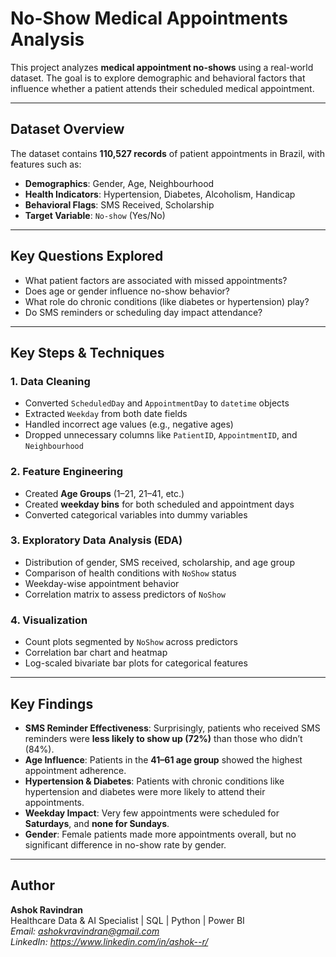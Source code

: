 # No-Show Medical Appointments Analysis

This project analyzes **medical appointment no-shows** using a real-world dataset. The goal is to explore demographic and behavioral factors that influence whether a patient attends their scheduled medical appointment.

---

## Dataset Overview

The dataset contains **110,527 records** of patient appointments in Brazil, with features such as:

- **Demographics**: Gender, Age, Neighbourhood
- **Health Indicators**: Hypertension, Diabetes, Alcoholism, Handicap
- **Behavioral Flags**: SMS Received, Scholarship
- **Target Variable**: `No-show` (Yes/No)

---

## Key Questions Explored

- What patient factors are associated with missed appointments?
- Does age or gender influence no-show behavior?
- What role do chronic conditions (like diabetes or hypertension) play?
- Do SMS reminders or scheduling day impact attendance?

---

## Key Steps & Techniques

### 1. **Data Cleaning**
- Converted `ScheduledDay` and `AppointmentDay` to `datetime` objects
- Extracted `Weekday` from both date fields
- Handled incorrect age values (e.g., negative ages)
- Dropped unnecessary columns like `PatientID`, `AppointmentID`, and `Neighbourhood`

### 2. **Feature Engineering**
- Created **Age Groups** (1–21, 21–41, etc.)
- Created **weekday bins** for both scheduled and appointment days
- Converted categorical variables into dummy variables

### 3. **Exploratory Data Analysis (EDA)**
- Distribution of gender, SMS received, scholarship, and age group
- Comparison of health conditions with `NoShow` status
- Weekday-wise appointment behavior
- Correlation matrix to assess predictors of `NoShow`

### 4. **Visualization**
- Count plots segmented by `NoShow` across predictors
- Correlation bar chart and heatmap
- Log-scaled bivariate bar plots for categorical features

---

## Key Findings

- **SMS Reminder Effectiveness**: Surprisingly, patients who received SMS reminders were **less likely to show up (72%)** than those who didn’t (84%).
- **Age Influence**: Patients in the **41–61 age group** showed the highest appointment adherence.
- **Hypertension & Diabetes**: Patients with chronic conditions like hypertension and diabetes were more likely to attend their appointments.
- **Weekday Impact**: Very few appointments were scheduled for **Saturdays**, and **none for Sundays**.
- **Gender**: Female patients made more appointments overall, but no significant difference in no-show rate by gender.

--- 

## Author

**Ashok Ravindran**  
Healthcare Data & AI Specialist | SQL | Python | Power BI  
*Email: ashokvravindran@gmail.com*  
*LinkedIn: https://www.linkedin.com/in/ashok--r/*
